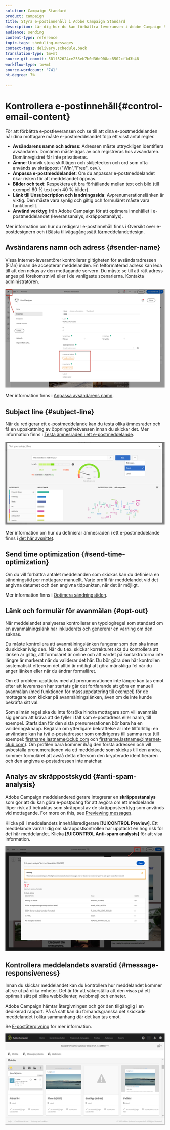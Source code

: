 ```yaml
---
solution: Campaign Standard
product: campaign
title: Styra e-postinnehåll i Adobe Campaign Standard
description: Lär dig hur du kan förbättra leveransen i Adobe Campaign Standard när du redigerar e-postinnehåll.
audience: sending
content-type: reference
topic-tags: sheduling-messages
context-tags: delivery,schedule,back
translation-type: tm+mt
source-git-commit: 501f52624ce253eb7b0d36d908ac8502cf1d3b48
workflow-type: tm+mt
source-wordcount: '741'
ht-degree: 7%

---
```



# Kontrollera e-postinnehåll{#control-email-content}

För att förbättra e-postleveransen och se till att dina e-postmeddelanden når dina mottagare måste e-postmeddelandet följa ett visst antal regler.

* **Avsändarens namn och adress**: Adressen måste uttryckligen identifiera avsändaren. Domänen måste ägas av och registreras hos avsändaren. Domänregistret får inte privatiseras.
* **Ämne**: Undvik stora skiftlägen och skiljetecken och ord som ofta används av skräppost (&quot;Win&quot;,&quot;Free&quot;, osv.).
* **Anpassa e-postmeddelandet**: Om du anpassar e-postmeddelandet ökar risken för att meddelandet öppnas.
* **Bilder och text**: Respektera ett bra förhållande mellan text och bild (till exempel 60 % text och 40 % bilder).
* **Länk till Unsubscription och landningssida**: Avprenumerationslänken är viktig. Den måste vara synlig och giltig och formuläret måste vara funktionellt.
* **Använd verktyg** från Adobe Campaign för att optimera innehållet i e-postmeddelandet (leveransanalys, skräppostanalys).

Mer information om hur du redigerar e-postinnehåll finns i Översikt över [](../../designing/using/designing-content-in-adobe-campaign.md) e-postdesignern och i Bästa tillvägagångssätt [för](../../designing/using/designing-content-in-adobe-campaign.md#content-design-best-practices)meddelandedesign.

## Avsändarens namn och adress {#sender-name}

Vissa Internet-leverantörer kontrollerar giltigheten för avsändaradressen (Från) innan de accepterar meddelanden. En felformaterad adress kan leda till att den nekas av den mottagande servern. Du måste se till att rätt adress anges på förekomstnivå eller i de vanligaste scenarierna. Kontakta administratören.

![](assets/delivery_content_edition16.png)

Mer information finns i [Anpassa avsändarens namn](../../designing/using/personalization.md#personalizing-the-sender).

## Subject line {#subject-line}

När du redigerar ett e-postmeddelande kan du testa olika ämnesrader och få en uppskattning av öppningsfrekvensen innan du skickar det. Mer information finns i [Testa ämnesraden i ett e-postmeddelande](../../sending/using/testing-subject-line-email.md).

![](assets/predictive_subject_line_example.png)

Mer information om hur du definierar ämnesraden i ett e-postmeddelande finns i [det här avsnittet](../../designing/using/subject-line.md).

## Send time optimization {#send-time-optimization}

Om du vill förbättra antalet meddelanden som skickas kan du definiera en sändningstid per mottagare manuellt. Varje profil får meddelandet vid det angivna datumet och den angivna tidpunkten, när det är möjligt.

Mer information finns i [Optimera sändningstiden](../../sending/using/optimizing-the-sending-time.md).

## Länk och formulär för avanmälan {#opt-out}

När meddelandet analyseras kontrollerar en typologiregel som standard om en avanmälningslänk har inkluderats och genererar en varning om den saknas.

Du måste kontrollera att avanmälningslänken fungerar som den ska innan du skickar iväg den. När du t.ex. skickar korrekturet ska du kontrollera att länken är giltig, att formuläret är online och att värdet på kontaktrutorna inte längre är markerat när du validerar det här. Du bör göra den här kontrollen systematiskt eftersom det alltid är möjligt att göra mänskliga fel när du anger länken eller när du ändrar formuläret.

Om ett problem upptäcks med att prenumerationen inte längre kan tas emot efter att leveransen har startats går det fortfarande att göra en manuell avanmälan (med funktionen för massuppdatering till exempel) för de mottagare som klickar på avanmälningslänken, även om de inte kunde bekräfta sitt val.

Som allmän regel ska du inte försöka hindra mottagare som vill avanmäla sig genom att kräva att de fyller i fält som e-postadress eller namn, till exempel. Startsidan för den sista prenumerationen bör bara ha en valideringsknapp. Begäran om ytterligare bekräftelse är inte tillförlitlig: en användare kan ha två e-postadresser som omdirigeras till samma ruta (till exempel: firstname.lastname@club.com och firstname.lastname@internet-club.com). Om profilen bara kommer ihåg den första adressen och vill avbeställa prenumerationen via ett meddelande som skickas till den andra, kommer formuläret att avslå detta eftersom den krypterade identifieraren och den angivna e-postadressen inte matchar.

## Analys av skräppostskydd {#anti-spam-analysis}

Adobe Campaign meddelanderedigerare integrerar en **skräppostanalys** som gör att du kan göra e-postpoäng för att avgöra om ett meddelande löper risk att betraktas som skräppost av de skräppostverktyg som används vid mottagande. For more on this, see [Previewing messages](../../sending/using/previewing-messages.md).

Klicka på i meddelandets innehållsredigerare **[!UICONTROL Preview]**. Ett meddelande varnar dig om skräppostkontrollen har upptäckt en hög risk för det här meddelandet. Klicka **[!UICONTROL Anti-spam analysis]** för att visa information.

![](assets/sending_anti-spam_analysis.png)

## Kontrollera meddelandets svarstid {#message-responsiveness}

Innan du skickar meddelandet kan du kontrollera hur meddelandet kommer att se ut på olika enheter. Det är för att säkerställa att den visas på ett optimalt sätt på olika webbklienter, webbmejl och enheter.

Adobe Campaign hämtar återgivningen och gör den tillgänglig i en dedikerad rapport. På så sätt kan du förhandsgranska det skickade meddelandet i olika sammanhang där det kan tas emot.

Se [E-poståtergivning](../../sending/using/email-rendering.md) för mer information.

![](assets/inbox_rendering_report_3.png)
